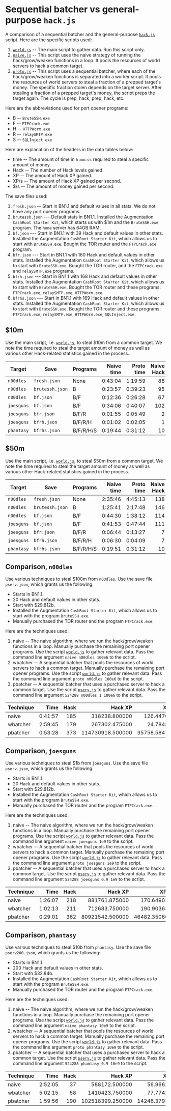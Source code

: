 # Sequential batcher vs general-purpose `hack.js`

A comparison of a sequential batcher and the general-purpose
[`hack.js`](../../doc/guide/script/hack.js) script. Here are the specific
scripts used:

1. [`world.js`](../../src/test/hgw/world.js) -- The main script to gather data.
   Run this script only.
1. [`naive.js`](../../src/test/hgw/naive.js) -- This script uses the naive
   strategy of running the hack/grow/weaken functions in a loop. It pools the
   resources of world servers to hack a common target.
1. [`proto.js`](../../src/test/hgw/proto.js) -- This script uses a sequential
   batcher, where each of the hack/grow/weaken functions is separated into a
   worker script. It pools the resources of world servers to steal a fraction of
   a prepped target's money. The specific fraction stolen depends on the target
   server. After stealing a fraction of a prepped target's money, the script
   preps the target again. The cycle is prep, hack, prep, hack, etc.

Here are the abbreviations used for port opener programs:

<!-- prettier-ignore -->
- B -- `BruteSSH.exe`
- F -- `FTPCrack.exe`
- H -- `HTTPWorm.exe`
- R -- `relaySMTP.exe`
- S -- `SQLInject.exe`

Here are explanation of the headers in the data tables below:

<!-- prettier-ignore -->
- time -- The amount of time in `h:mm:ss` required to steal a specific amount
  of money.
- Hack -- The number of Hack levels gained.
- XP -- The amount of Hack XP gained.
- XP/s -- The amount of Hack XP gained per second.
- $/s -- The amount of money gained per second.

The save files used:

1. `fresh.json` -- Start in BN1.1 and default values in all stats. We do not
   have any port opener programs.
1. `brutessh.json` --- Default stats in BN1.1. Installed the Augmentation
   `CashRoot Starter Kit`, which starts us with $1m and the `BruteSSH.exe`
   program. The `home` server has 64GB RAM.
1. `bf.json` --- Start in BN1.1 with 39 Hack and default values in other stats.
   Installed the Augmentation `CashRoot Starter Kit`, which allows us to start
   with `BruteSSH.exe`. Bought the TOR router and the `FTPCrack.exe` program.
1. `bfr.json` --- Start in BN1.1 with 160 Hack and default values in other
   stats. Installed the Augmentation `CashRoot Starter Kit`, which allows us to
   start with `BruteSSH.exe`. Bought the TOR router, and the `FTPCrack.exe` and
   `relaySMTP.exe` programs.
1. `bfrh.json` --- Start in BN1.1 with 168 Hack and default values in other
   stats. Installed the Augmentation `CashRoot Starter Kit`, which allows us to
   start with `BruteSSH.exe`. Bought the TOR router and these programs:
   `FTPCrack.exe`, `relaySMTP.exe`, `HTTPWorm.exe`.
1. `bfrhs.json` --- Start in BN1.1 with 169 Hack and default values in other
   stats. Installed the Augmentation `CashRoot Starter Kit`, which allows us to
   start with `BruteSSH.exe`. Bought the TOR router and these programs:
   `FTPCrack.exe`, `relaySMTP.exe`, `HTTPWorm.exe`, `SQLInject.exe`.

## $10m

Use the main script, i.e. [`world.js`](../../src/test/hgw/world.js), to steal
$10m from a common target. We note the time required to steal the target amount
of money as well as various other Hack-related statistics gained in the process.

| Target     | Save            | Programs  | Naive time | Proto time | Naive Hack | Proto Hack |     Naive XP |      Proto XP | Naive XP/s | Proto XP/s |     Naive $/s |    Proto $/s |
| ---------- | --------------- | --------- | ---------: | ---------: | ---------: | ---------: | -----------: | ------------: | ---------: | ---------: | ------------: | -----------: |
| `n00dles`  | `fresh.json`    | None      |    0:43:04 |    1:19:59 |         88 |        108 |  7872.975000 |  15451.425000 |   3.046640 |   3.219875 |   3869.744403 |  2083.869496 |
| `n00dles`  | `brutessh.json` | B         |    0:23:57 |    0:39:23 |         95 |        113 |  9904.950000 |  18129.375000 |   6.891172 |   7.672371 |   6957.300957 |  4232.010675 |
| `n00dles`  | `bf.json`       | B/F       |    0:12:36 |    0:26:28 |         67 |         90 | 12812.250000 |  27492.300000 |  16.944462 |  17.311965 |  13225.204065 |  6297.023019 |
| `joesguns` | `bf.json`       | B/F       |    0:34:06 |    0:40:07 |        102 |        121 | 41778.750000 |  76425.000000 |  20.414882 |  31.747423 |   4886.427215 |  4154.062549 |
| `joesguns` | `bfr.json`      | B/F/R     |    0:01:55 |    0:05:49 |          2 |          8 |  5227.500000 |  20533.125000 |  45.324490 |  58.866554 |  86703.949365 | 28669.067223 |
| `joesguns` | `bfrh.json`     | B/F/R/H   |    0:01:02 |    0:02:05 |          1 |          3 |  5883.750000 |  11040.000000 |  94.496820 |  88.090261 | 160606.449955 | 79791.902718 |
| `phantasy` | `bfrhs.json`    | B/F/R/H/S |    0:19:44 |    0:31:12 |         10 |         22 | 38178.000000 | 100098.000000 |  32.254086 |  53.479353 |  16896.686898 | 10685.398883 |

## $50m

Use the main script, i.e. [`world.js`](../../src/test/hgw/world.js), to steal
$50m from a common target. We note the time required to steal the target amount
of money as well as various other Hack-related statistics gained in the process.

| Target     | Save            | Programs  | Naive time | Proto time | Naive Hack | Proto Hack |     Naive XP |      Proto XP | Naive XP/s | Proto XP/s |     Naive $/s |     Proto $/s |
| ---------- | --------------- | --------- | ---------: | ---------: | ---------: | ---------: | -----------: | ------------: | ---------: | ---------: | ------------: | ------------: |
| `n00dles`  | `fresh.json`    | None      |    2:35:46 |    4:45:13 |        138 |        158 | 40339.200000 |  76324.050000 |   4.316230 |   4.460086 |   5349.920655 |   2921.809173 |
| `n00dles`  | `brutessh.json` | B         |    1:25:41 |    2:17:48 |        146 |        163 | 50782.050000 |  88699.050000 |   9.877001 |  10.727524 |   9724.894407 |   6047.146944 |
| `n00dles`  | `bf.json`       | B/F       |    0:44:30 |    1:38:12 |        114 |        138 | 60324.000000 | 132645.150000 |  22.594122 |  22.512590 |  18727.307186 |   8486.020893 |
| `joesguns` | `bf.json`       | B/F       |    0:41:53 |    0:47:44 |        111 |        128 | 55295.625000 |  95325.000000 |  22.003926 |  33.289122 |  19896.625095 |  17460.856252 |
| `joesguns` | `bfr.json`      | B/F/R     |    0:06:44 |    0:13:27 |          7 |         16 | 18515.625000 |  49057.500000 |  45.868222 |  60.766168 | 123863.551911 |  61933.617072 |
| `joesguns` | `bfrh.json`     | B/F/R/H   |    0:06:30 |    0:04:09 |          7 |          6 | 27508.125000 |  21650.625000 |  70.584692 |  86.787183 | 128297.897454 | 200426.507608 |
| `phantasy` | `bfrhs.json`    | B/F/R/H/S |    0:19:51 |    0:31:12 |         10 |         22 | 38583.000000 |  98066.250000 |  32.403193 |  52.374123 |  41991.541224 |  26703.439083 |

## Comparison, `n00dles`

Use various techniques to steal $100m from `n00dles`. Use the save file
`pserv.json`, which grants us the following:

<!-- prettier-ignore -->
- Starts in BN1.1.
- 20 Hack and default values in other stats.
- Start with $29.812b.
- Installed the Augmentation `CashRoot Starter Kit`, which allows us to start
  with the program `BruteSSH.exe`.
- Manually purchased the TOR router and the program `FTPCrack.exe`.

Here are the techniques used:

1. naive -- The naive algorithm, where we run the hack/grow/weaken functions in
   a loop. Manually purchase the remaining port opener programs. Use the script
   [`world.js`](../../src/test/hgw/world.js) to gather relevant data. Pass the
   command line argument `naive n00dles 100e6` to the script.
1. wbatcher -- A sequential batcher that pools the resources of world servers to
   hack a common target. Manually purchase the remaining port opener programs.
   Use the script [`world.js`](../../src/test/hgw/world.js) to gather relevant
   data. Pass the command line argument `proto n00dles 100e6` to the script.
1. pbatcher -- A sequential batcher that uses a purchased server to hack a
   common target. Use the script [`pserv.js`](../../src/test/hgw/pserv.js) to
   gather relevant data. Pass the command line argument `524288 n00dles 1 100e6`
   to the script.

| Technique |    Time | Hack |          Hack XP |         XP/s |          $/s |
| --------- | ------: | ---: | ---------------: | -----------: | -----------: |
| naive     | 0:41:57 |  185 |    318238.800000 |   126.447060 | 39733.388960 |
| wbatcher  | 2:59:45 |  179 |    267302.475000 |    24.784510 |  9272.083925 |
| pbatcher  | 0:53:28 |  373 | 114730918.500000 | 35758.584734 | 31167.348089 |

## Comparison, `joesguns`

Use various techniques to steal $1b from `joesguns`. Use the save file
`pserv.json`, which grants us the following:

<!-- prettier-ignore -->
- Starts in BN1.1.
- 20 Hack and default values in other stats.
- Start with $29.812b.
- Installed the Augmentation `CashRoot Starter Kit`, which allows us to start
  with the program `BruteSSH.exe`.
- Manually purchased the TOR router and the program `FTPCrack.exe`.

Here are the techniques used:

1. naive -- The naive algorithm, where we run the hack/grow/weaken functions in
   a loop. Manually purchase the remaining port opener programs. Use the script
   [`world.js`](../../src/test/hgw/world.js) to gather relevant data. Pass the
   command line argument `naive joesguns 1e9` to the script.
1. wbatcher -- A sequential batcher that pools the resources of world servers to
   hack a common target. Manually purchase the remaining port opener programs.
   Use the script [`world.js`](../../src/test/hgw/world.js) to gather relevant
   data. Pass the command line argument `proto joesguns 1e9` to the script.
1. pbatcher -- A sequential batcher that uses a purchased server to hack a
   common target. Use the script [`pserv.js`](../../src/test/hgw/pserv.js) to
   gather relevant data. Pass the command line argument
   `524288 joesguns 0.9 1e9` to the script.

| Technique |    Time | Hack |         Hack XP |         XP/s |           $/s |
| --------- | ------: | ---: | --------------: | -----------: | ------------: |
| naive     | 1:26:07 |  218 |   881761.875000 |   170.649012 | 193531.855731 |
| wbatcher  | 1:02:13 |  211 |   712683.750000 |   190.903637 | 267865.848497 |
| pbatcher  | 0:29:01 |  362 | 80921542.500000 | 46482.350600 | 574412.562633 |

## Comparison, `phantasy`

Use various techniques to steal $10b from `phantasy`. Use the save file
`pserv200.json`, which grants us the following:

<!-- prettier-ignore -->
- Starts in BN1.1.
- 200 Hack and default values in other stats.
- Start with $32.84b.
- Installed the Augmentation `CashRoot Starter Kit`, which allows us to start
  with the program `BruteSSH.exe`.
- Manually purchased the TOR router and the program `FTPCrack.exe`.

Here are the techniques used:

1. naive -- The naive algorithm, where we run the hack/grow/weaken functions in
   a loop. Manually purchase the remaining port opener programs. Use the script
   [`world.js`](../../src/test/hgw/world.js) to gather relevant data. Pass the
   command line argument `naive phantasy 10e9` to the script.
1. wbatcher -- A sequential batcher that pools the resources of world servers to
   hack a common target. Manually purchase the remaining port opener programs.
   Use the script [`world.js`](../../src/test/hgw/world.js) to gather relevant
   data. Pass the command line argument `proto phantasy 10e9` to the script.
1. pbatcher -- A sequential batcher that uses a purchased server to hack a
   common target. Use the script [`pserv.js`](../../src/test/hgw/pserv.js) to
   gather relevant data. Pass the command line argument
   `524288 phantasy 0.9 10e9` to the script.

| Technique |    Time | Hack |          Hack XP |         XP/s |            $/s |
| --------- | ------: | ---: | ---------------: | -----------: | -------------: |
| naive     | 2:52:05 |   37 |    588172.500000 |    56.966185 |  968528.536870 |
| wbatcher  | 5:02:15 |   58 |   1410423.750000 |    77.774242 |  551424.649696 |
| pbatcher  | 1:59:56 |  190 | 102518399.250000 | 14246.379394 | 1389641.225208 |
